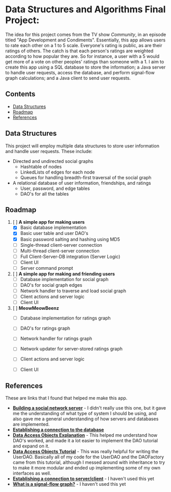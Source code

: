 # Data Structures and Algorithms Final Project:
The idea for this project comes from the TV show *Community*, in an episode titled "App Development and Condiments". Essentially, this app allows users to rate each other on a 1 to 5 scale. Everyone's rating is public, as are their ratings of others. The catch is that each person's ratings are weighted according to how popular they are. So for instance, a user with a 5 would get more of a vote on other peoples' ratings than someone with a 1. I aim to create this app using a SQL database to store the information; a Java server to handle user requests, access the database, and perform signal-flow graph calculations; and a Java client to send user requests.

## Contents
* [Data Structures](https://github.com/A1Liu/DSFP/blob/master/Project-Proposal.md#data-structures)
* [Roadmap](https://github.com/A1Liu/DSFP/blob/master/Project-Proposal.md#roadmap)
* [References](https://github.com/A1Liu/DSFP/blob/master/Project-Proposal.md#references)


## Data Structures
This project will employ multiple data structures to store user information and handle user requests. These include:
* Directed and undirected social graphs
  * Hashtable of nodes
  * LinkedLists of edges for each node
  * Queues for handling breadth-first traversal of the social graph
* A relational database of user information, friendships, and ratings
  * User, password, and edge tables
  * DAO's for all the tables


## Roadmap
1. [ ] **A simple app for making users**
    * [x] Basic database implementation
    * [x] Basic user table and user DAO's
    * [x] Basic password salting and hashing using MD5
    * [ ] Single-thread client-server connection
    * [ ] Multi-thread client-server connection
    * [ ] Full Client-Server-DB integration (Server Logic)
    * [ ] Client UI 
    * [ ] Server command prompt
2. [ ] **A simple app for making and friending users**
    * [ ] Database implementation for social graph
    * [ ] DAO's for social graph edges
    * [ ] Network handler to traverse and load social graph
    * [ ] Client actions and server logic
    * [ ] Client UI
3. [ ] **MeowMeowBeenz**
    * [ ] Database implementation for ratings graph
    * [ ] DAO's for ratings graph
    * [ ] Network handler for ratings graph
    * [ ] Network updater for server-stored ratings graph
    * [ ] Client actions and server logic
    * [ ] Client UI


## References
These are links that I found that helped me make this app. 
* [**Building a social network server**](https://github.com/speedment/speedment/wiki/Tutorial:-Build-a-Social-Network) - I didn't really use this one, but it gave me the understanding of what type of system I should be using, and also gave me a general understanding of how servers and databases are implemented.
* [**Establishing a connection to the database**](https://stackoverflow.com/questions/2839321/connect-java-to-a-mysql-database)  
* [**Data Access Objects Explanation**](https://stackoverflow.com/questions/19154202/data-access-object-dao-in-java) - This helped me understand how DAO's worked, and made it a lot easier to implement the DAO tutorial and expand on it.
* [**Data Access Objects Tutorial**](http://balusc.omnifaces.org/2008/07/dao-tutorial-data-layer.html) - This was really helpful for writing the UserDAO. Basically all of my code for the UserDAO and the DAOFactory came from this tutorial, although I messed around with inheritance to try to make it more modular and ended up implementing some of my own interfaces as well.
* [**Establishing a connection to server/client**](http://www.ejbtutorial.com/distributed-systems/hello-world-for-socket-programming-using-java) - I haven't used this yet
* [**What is a signal-flow graph?**](https://en.wikipedia.org/wiki/Signal-flow_graph) - I haven't used this yet
